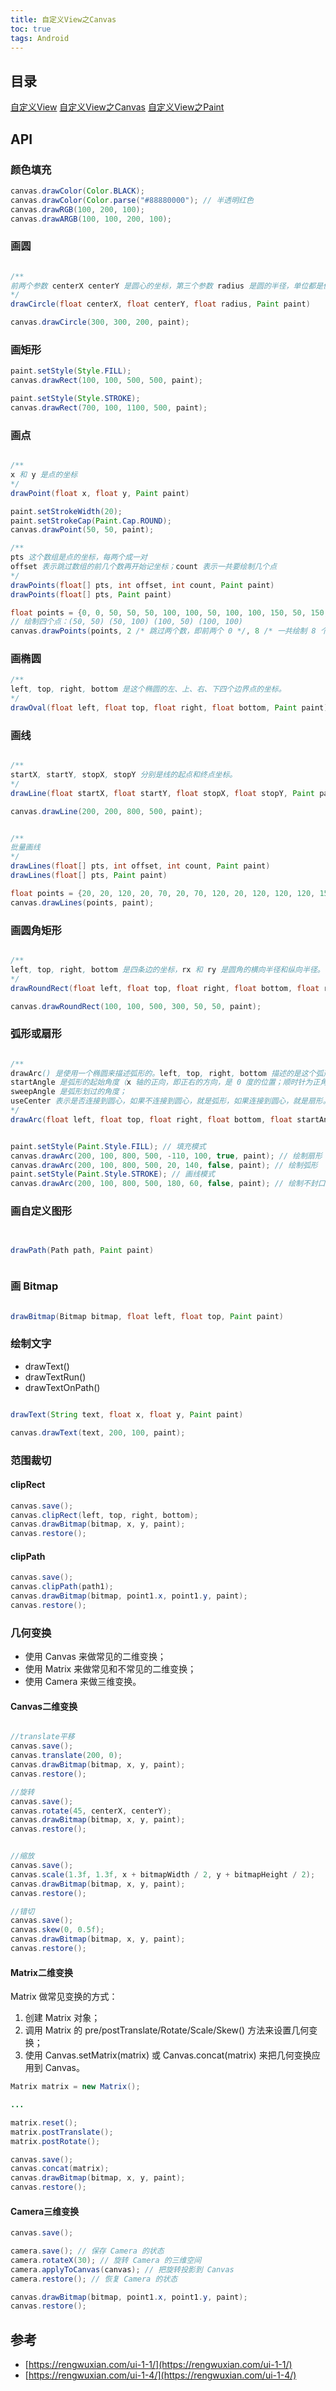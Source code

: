 ```yaml
---
title: 自定义View之Canvas
toc: true
tags: Android
---
```



## 目录

[自定义View](/Android/UI/自定义View/)
[自定义View之Canvas](/Android/UI/自定义View之Canvas/)
[自定义View之Paint](/Android/UI/自定义View之Paint/)

## API

### 颜色填充

```java
canvas.drawColor(Color.BLACK);
canvas.drawColor(Color.parse("#88880000"); // 半透明红色
canvas.drawRGB(100, 200, 100);
canvas.drawARGB(100, 100, 200, 100);
```

### 画圆

```java

/**
前两个参数 centerX centerY 是圆心的坐标，第三个参数 radius 是圆的半径，单位都是像素
*/
drawCircle(float centerX, float centerY, float radius, Paint paint) 

canvas.drawCircle(300, 300, 200, paint);

```

### 画矩形

```java
paint.setStyle(Style.FILL);
canvas.drawRect(100, 100, 500, 500, paint);

paint.setStyle(Style.STROKE);
canvas.drawRect(700, 100, 1100, 500, paint);
```


### 画点

```java

/**
x 和 y 是点的坐标
*/
drawPoint(float x, float y, Paint paint)

paint.setStrokeWidth(20);
paint.setStrokeCap(Paint.Cap.ROUND);
canvas.drawPoint(50, 50, paint);

/**
pts 这个数组是点的坐标，每两个成一对
offset 表示跳过数组的前几个数再开始记坐标；count 表示一共要绘制几个点
*/
drawPoints(float[] pts, int offset, int count, Paint paint)
drawPoints(float[] pts, Paint paint) 

float points = {0, 0, 50, 50, 50, 100, 100, 50, 100, 100, 150, 50, 150, 100};
// 绘制四个点：(50, 50) (50, 100) (100, 50) (100, 100)
canvas.drawPoints(points, 2 /* 跳过两个数，即前两个 0 */, 8 /* 一共绘制 8 个数（4 个点）*/, paint);


```


### 画椭圆

```java
/**
left, top, right, bottom 是这个椭圆的左、上、右、下四个边界点的坐标。
*/
drawOval(float left, float top, float right, float bottom, Paint paint)

```

### 画线

```java

/**
startX, startY, stopX, stopY 分别是线的起点和终点坐标。
*/
drawLine(float startX, float startY, float stopX, float stopY, Paint paint) 

canvas.drawLine(200, 200, 800, 500, paint);


/**
批量画线
*/
drawLines(float[] pts, int offset, int count, Paint paint) 
drawLines(float[] pts, Paint paint)

float points = {20, 20, 120, 20, 70, 20, 70, 120, 20, 120, 120, 120, 150, 20, 250, 20, 150, 20, 150, 120, 250, 20, 250, 120, 150, 120, 250, 120};
canvas.drawLines(points, paint); 
```


### 画圆角矩形

```java

/**
left, top, right, bottom 是四条边的坐标，rx 和 ry 是圆角的横向半径和纵向半径。
*/
drawRoundRect(float left, float top, float right, float bottom, float rx, float ry, Paint paint)

canvas.drawRoundRect(100, 100, 500, 300, 50, 50, paint);

```

### 弧形或扇形

```java

/**
drawArc() 是使用一个椭圆来描述弧形的。left, top, right, bottom 描述的是这个弧形所在的椭圆；
startAngle 是弧形的起始角度（x 轴的正向，即正右的方向，是 0 度的位置；顺时针为正角度，逆时针为负角度），
sweepAngle 是弧形划过的角度；
useCenter 表示是否连接到圆心，如果不连接到圆心，就是弧形，如果连接到圆心，就是扇形。
*/
drawArc(float left, float top, float right, float bottom, float startAngle, float sweepAngle, boolean useCenter, Paint paint) 


paint.setStyle(Paint.Style.FILL); // 填充模式
canvas.drawArc(200, 100, 800, 500, -110, 100, true, paint); // 绘制扇形
canvas.drawArc(200, 100, 800, 500, 20, 140, false, paint); // 绘制弧形
paint.setStyle(Paint.Style.STROKE); // 画线模式
canvas.drawArc(200, 100, 800, 500, 180, 60, false, paint); // 绘制不封口的弧形

```

### 画自定义图形

```java


drawPath(Path path, Paint paint)



```

### 画 Bitmap

```java

drawBitmap(Bitmap bitmap, float left, float top, Paint paint) 

```


### 绘制文字

- drawText()
- drawTextRun()
- drawTextOnPath()

```java

drawText(String text, float x, float y, Paint paint)

canvas.drawText(text, 200, 100, paint);
```

### 范围裁切

#### clipRect

```java
canvas.save();
canvas.clipRect(left, top, right, bottom);
canvas.drawBitmap(bitmap, x, y, paint);
canvas.restore();
```

#### clipPath

```java
canvas.save();
canvas.clipPath(path1);
canvas.drawBitmap(bitmap, point1.x, point1.y, paint);
canvas.restore();

```

### 几何变换


- 使用 Canvas 来做常见的二维变换；
- 使用 Matrix 来做常见和不常见的二维变换；
- 使用 Camera 来做三维变换。

#### Canvas二维变换

```java

//translate平移
canvas.save();
canvas.translate(200, 0);
canvas.drawBitmap(bitmap, x, y, paint);
canvas.restore();

//旋转
canvas.save();
canvas.rotate(45, centerX, centerY);
canvas.drawBitmap(bitmap, x, y, paint);
canvas.restore();


//缩放
canvas.save();
canvas.scale(1.3f, 1.3f, x + bitmapWidth / 2, y + bitmapHeight / 2);
canvas.drawBitmap(bitmap, x, y, paint);
canvas.restore();

//错切
canvas.save();
canvas.skew(0, 0.5f);
canvas.drawBitmap(bitmap, x, y, paint);
canvas.restore();
```

#### Matrix二维变换

Matrix 做常见变换的方式：

1. 创建 Matrix 对象；
2. 调用 Matrix 的 pre/postTranslate/Rotate/Scale/Skew() 方法来设置几何变换；
3. 使用 Canvas.setMatrix(matrix) 或 Canvas.concat(matrix) 来把几何变换应用到 Canvas。

```java
Matrix matrix = new Matrix();

...

matrix.reset();
matrix.postTranslate();
matrix.postRotate();

canvas.save();
canvas.concat(matrix);
canvas.drawBitmap(bitmap, x, y, paint);
canvas.restore();


```

#### Camera三维变换

```java
canvas.save();

camera.save(); // 保存 Camera 的状态
camera.rotateX(30); // 旋转 Camera 的三维空间
camera.applyToCanvas(canvas); // 把旋转投影到 Canvas
camera.restore(); // 恢复 Camera 的状态

canvas.drawBitmap(bitmap, point1.x, point1.y, paint);
canvas.restore();
```


## 参考

- [https://rengwuxian.com/ui-1-1/](https://rengwuxian.com/ui-1-1/)
- [https://rengwuxian.com/ui-1-4/](https://rengwuxian.com/ui-1-4/)
